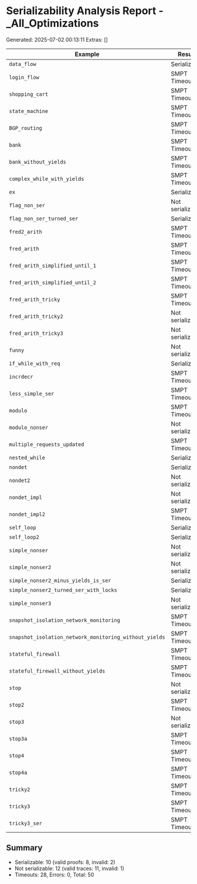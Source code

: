 # Serializability Analysis Report - _All_Optimizations
Generated: 2025-07-02 00:13:11
Extras: []

|Example|Result|CPU(s)|Valid?|
|--|--|--|--|
| `data_flow` |Serializable|7.31|✅|
| `login_flow` |SMPT Timeout|0.00|N/A|
| `shopping_cart` |SMPT Timeout|0.00|N/A|
| `state_machine` |SMPT Timeout|0.00|N/A|
| `BGP_routing` |SMPT Timeout|0.00|N/A|
| `bank` |SMPT Timeout|0.00|N/A|
| `bank_without_yields` |SMPT Timeout|0.00|N/A|
| `complex_while_with_yields` |SMPT Timeout|0.00|N/A|
| `ex` |Serializable|3.25|❌|
| `flag_non_ser` |Not serializable|3.62|✅|
| `flag_non_ser_turned_ser` |Serializable|3.02|✅|
| `fred2_arith` |SMPT Timeout|0.00|N/A|
| `fred_arith` |SMPT Timeout|0.00|N/A|
| `fred_arith_simplified_until_1` |SMPT Timeout|0.00|N/A|
| `fred_arith_simplified_until_2` |SMPT Timeout|0.00|N/A|
| `fred_arith_tricky` |SMPT Timeout|0.00|N/A|
| `fred_arith_tricky2` |Not serializable|5.19|✅|
| `fred_arith_tricky3` |Not serializable|9.84|✅|
| `funny` |Not serializable|2.90|✅|
| `if_while_with_req` |Serializable|2.08|✅|
| `incrdecr` |SMPT Timeout|0.00|N/A|
| `less_simple_ser` |SMPT Timeout|0.00|N/A|
| `modulo` |SMPT Timeout|0.00|N/A|
| `modulo_nonser` |Not serializable|3.44|✅|
| `multiple_requests_updated` |SMPT Timeout|0.00|N/A|
| `nested_while` |Serializable|2.14|✅|
| `nondet` |Serializable|4.06|✅|
| `nondet2` |Not serializable|7.10|✅|
| `nondet_impl` |Not serializable|3.31|✅|
| `nondet_impl2` |SMPT Timeout|0.00|N/A|
| `self_loop` |Serializable|2.54|✅|
| `self_loop2` |Serializable|5.88|✅|
| `simple_nonser` |Not serializable|4.40|✅|
| `simple_nonser2` |Not serializable|4.14|✅|
| `simple_nonser2_minus_yields_is_ser` |Serializable|3.66|✅|
| `simple_nonser2_turned_ser_with_locks` |Serializable|4.42|❌|
| `simple_nonser3` |Not serializable|4.00|✅|
| `snapshot_isolation_network_monitoring` |SMPT Timeout|0.00|N/A|
| `snapshot_isolation_network_monitoring_without_yields` |SMPT Timeout|0.00|N/A|
| `stateful_firewall` |SMPT Timeout|0.00|N/A|
| `stateful_firewall_without_yields` |SMPT Timeout|0.00|N/A|
| `stop` |Not serializable|9.75|N/A|
| `stop2` |SMPT Timeout|0.00|N/A|
| `stop3` |Not serializable|5.68|✅|
| `stop3a` |SMPT Timeout|0.00|N/A|
| `stop4` |SMPT Timeout|0.00|N/A|
| `stop4a` |SMPT Timeout|0.00|N/A|
| `tricky2` |SMPT Timeout|0.00|N/A|
| `tricky3` |SMPT Timeout|0.00|N/A|
| `tricky3_ser` |SMPT Timeout|0.00|N/A|

## Summary
- Serializable: 10 (valid proofs: 8, invalid: 2)
- Not serializable: 12 (valid traces: 11, invalid: 1)
- Timeouts: 28, Errors: 0, Total: 50
